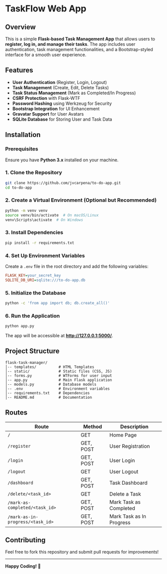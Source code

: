 # TaskFlow Web App

## Overview
This is a simple **Flask-based Task Management App** that allows users to **register, log in, and manage their tasks**. The app includes user authentication, task management functionalities, and a Bootstrap-styled interface for a smooth user experience.

## Features
- **User Authentication** (Register, Login, Logout)
- **Task Management** (Create, Edit, Delete Tasks)
- **Task Status Management** (Mark as Completed/In Progress)
- **CSRF Protection** with Flask-WTF
- **Password Hashing** using Werkzeug for Security
- **Bootstrap Integration** for UI Enhancement
- **Gravatar Support** for User Avatars
- **SQLite Database** for Storing User and Task Data

## Installation

### Prerequisites
Ensure you have **Python 3.x** installed on your machine.

### 1. Clone the Repository
```sh
git clone https://github.com/jvcarpena/to-do-app.git
cd to-do-app
```

### 2. Create a Virtual Environment (Optional but Recommended)
```sh
python -m venv venv
source venv/bin/activate  # On macOS/Linux
venv\Scripts\activate  # On Windows
```

### 3. Install Dependencies
```sh
pip install -r requirements.txt
```

### 4. Set Up Environment Variables
Create a `.env` file in the root directory and add the following variables:
```ini
FLASK_KEY=your_secret_key
SQLITE_DB_URI=sqlite:///to-do-app.db
```

### 5. Initialize the Database
```sh
python -c 'from app import db; db.create_all()'
```

### 6. Run the Application
```sh
python app.py
```
The app will be accessible at **http://127.0.0.1:5000/**.

## Project Structure
```
flask-task-manager/
│-- templates/          # HTML Templates
│-- static/             # Static files (CSS, JS)
│-- forms.py            # WTForms for user input
│-- app.py              # Main Flask application
│-- models.py           # Database models
│-- .env                # Environment variables
│-- requirements.txt    # Dependencies
│-- README.md           # Documentation
```

## Routes
| Route | Method | Description |
|---|---|---|
| `/` | GET | Home Page |
| `/register` | GET, POST | User Registration |
| `/login` | GET, POST | User Login |
| `/logout` | GET | User Logout |
| `/dashboard` | GET, POST | Task Dashboard |
| `/delete/<task_id>` | GET | Delete a Task |
| `/mark-as-completed/<task_id>` | GET, POST | Mark Task as Completed |
| `/mark-as-in-progress/<task_id>` | GET, POST | Mark Task as In Progress |

## Contributing
Feel free to fork this repository and submit pull requests for improvements!

---
**Happy Coding! 🚀**


